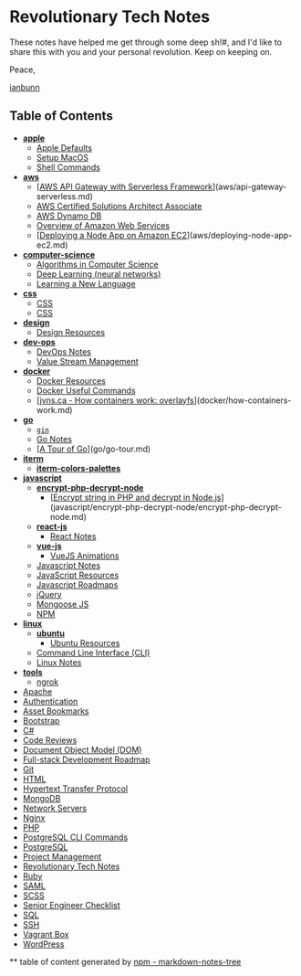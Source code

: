 # Revolutionary Tech Notes

These notes have helped me get through some deep sh!#, and I'd like to share this with you and your personal revolution. Keep on keeping on.

Peace,

[ianbunn](https://ianbunn.studio)

## Table of Contents

<!-- tree generated by markdown-notes-tree starts here -->

- [**apple**](apple)
    - [Apple Defaults](apple/apple-defaults.md)
    - [Setup MacOS](apple/setup-mac-os.md)
    - [Shell Commands](apple/shell-commands.md)
- [**aws**](aws)
    - [[AWS API Gateway with Serverless Framework](https://serverless.com/framework/docs/providers/aws/events/apigateway/)](aws/api-gateway-serverless.md)
    - [AWS Certified Solutions Architect Associate](aws/aws-cert-solutions-architect-associate.md)
    - [AWS Dynamo DB](aws/aws-dynamodb.md)
    - [Overview of Amazon Web Services](aws/aws-notes.md)
    - [[Deploying a Node App on Amazon EC2](https://hackernoon.com/deploying-a-node-app-on-amazon-ec2-d2fb9a6757eb)](aws/deploying-node-app-ec2.md)
- [**computer-science**](computer-science)
    - [Algorithms in Computer Science](computer-science/algorithms.md)
    - [Deep Learning (neural networks)](computer-science/deep-learning.md)
    - [Learning a New Language](computer-science/learning-a-new-language.md)
- [**css**](front-end/css)
    - [CSS](front-end/css-resources.md)
    - [CSS](front-end/css.md)
- [**design**](front-end/design)
    - [Design Resources](front-end/design-resources.md)
- [**dev-ops**](dev-sec-ops)
    - [DevOps Notes](dev-sec-ops/devops-notes.md)
    - [Value Stream Management](dev-sec-ops/value-stream-mgmt.md)
- [**docker**](docker)
    - [Docker Resources](docker/docker-resources.md)
    - [Docker Useful Commands](docker/docker-useful-commands.md)
    - [[jvns.ca - How containers work: overlayfs](https://jvns.ca/blog/2019/11/18/how-containers-work--overlayfs/)](docker/how-containers-work.md)
- [**go**](go)
    - [`gin`](go/go-gin.md)
    - [Go Notes](go/go-notes.md)
    - [[A Tour of Go](https://tour.golang.org/list)](go/go-tour.md)
- [**iterm**](dev-tools/iterm)
    - [**iterm-colors-palettes**](dev-tools/iterm-colors-palettes)
- [**javascript**](javascript)
    - [**encrypt-php-decrypt-node**](javascript/encrypt-php-decrypt-node)
        - [[Encrypt string in PHP and decrypt in Node.js](https://stackoverflow.com/questions/19934422/encrypt-string-in-php-and-decrypt-in-node-js)](javascript/encrypt-php-decrypt-node/encrypt-php-decrypt-node.md)
    - [**react-js**](javascript/react-js)
        - [React Notes](javascript/react-js/react-notes.md)
    - [**vue-js**](javascript/vue-js)
        - [VueJS Animations](javascript/vue-js/vue-animations.md)
    - [Javascript Notes](javascript/javascript-notes.md)
    - [JavaScript Resources](javascript/javascript-resources.md)
    - [Javascript Roadmaps](javascript/javascript-roadmaps.md)
    - [jQuery](javascript/jquery.md)
    - [Mongoose JS](javascript/mongoose-js.md)
    - [NPM](javascript/npm.md)
- [**linux**](linux)
    - [**ubuntu**](linux/ubuntu)
        - [Ubuntu Resources](linux/ubuntu-resources.md)
    - [Command Line Interface (CLI)](linux/cli.md)
    - [Linux Notes](linux/linux-notes.md)
- [**tools**](dev-tools)
    - [ngrok](dev-tools/ngrok.md)
- [Apache](web-servers/apache.md)
- [Authentication](authentication/authentication.md)
- [Asset Bookmarks](bookmarks.md)
- [Bootstrap](front-end/bootstrap.md)
- [C#](c#.md)
- [Code Reviews](management/code-reviews.md)
- [Document Object Model (DOM)](front-end/document-object-model.md)
- [Full-stack Development Roadmap](dev-tools/full-stack-dev-roadmap.md)
- [Git](dev-tools/git.md)
- [HTML](front-end/html.md)
- [Hypertext Transfer Protocol](web-servers/http.md)
- [MongoDB](databases/mongodb.md)
- [Network Servers](network/network-servers.md)
- [Nginx](web-servers/nginx.md)
- [PHP](php/php.md)
- [PostgreSQL CLI Commands](postgresql/postgresql-cli.md)
- [PostgreSQL](postgresql/postgresql.md)
- [Project Management](management/project-mgmt.md)
- [Revolutionary Tech Notes](readme.md)
- [Ruby](ruby/ruby.md)
- [SAML](authentication/saml.md)
- [SCSS](front-end/scss.md)
- [Senior Engineer Checklist](management/senior-engineer-checklist.md)
- [SQL](databases/sql.md)
- [SSH](network/ssh.md)
- [Vagrant Box](dev-tools/vagrant.md)
- [WordPress](wordpress/wordpress.md)

<!-- tree generated by markdown-notes-tree ends here -->
** table of content generated by [npm - markdown-notes-tree](https://www.npmjs.com/package/markdown-notes-tree)